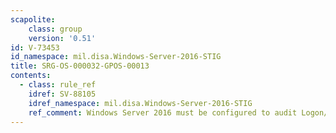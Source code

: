 ```yaml
---
scapolite:
    class: group
    version: '0.51'
id: V-73453
id_namespace: mil.disa.Windows-Server-2016-STIG
title: SRG-OS-000032-GPOS-00013
contents:
  - class: rule_ref
    idref: SV-88105
    idref_namespace: mil.disa.Windows-Server-2016-STIG
    ref_comment: Windows Server 2016 must be configured to audit Logon/Logof ...
---
```



